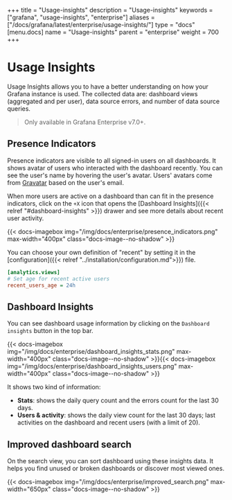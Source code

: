 +++
title = "Usage-insights"
description = "Usage-insights"
keywords = ["grafana", "usage-insights", "enterprise"]
aliases = ["/docs/grafana/latest/enterprise/usage-insights/"]
type = "docs"
[menu.docs]
name = "Usage-insights"
parent = "enterprise"
weight = 700
+++

# Usage Insights

Usage Insights allows you to have a better understanding on how your Grafana instance is used. The collected data are: dashboard views (aggregated and per user), data source errors, and number of data source queries.

> Only available in Grafana Enterprise v7.0+.

## Presence Indicators

Presence indicators are visible to all signed-in users on all dashboards. It shows avatar of users who interacted with the dashboard recently. You can see the user's name by hovering the user's avatar. Users' avatars come from [Gravatar](https://gravatar.com) based on the user's email.

When more users are active on a dashboard than can fit in the presence indicators, click on the `+X` icon that opens the [Dashboard Insights]({{< relref "#dashboard-insights" >}}) drawer and see more details about recent user activity. 

{{< docs-imagebox img="/img/docs/enterprise/presence_indicators.png" max-width="400px" class="docs-image--no-shadow" >}}

You can choose your own definition of "recent" by setting it in the [configuration]({{< relref "../installation/configuration.md">}}) file.

```ini
[analytics.views]
# Set age for recent active users
recent_users_age = 24h
```

## Dashboard Insights

You can see dashboard usage information by clicking on the `Dashboard insights` button in the top bar.

{{< docs-imagebox img="/img/docs/enterprise/dashboard_insights_stats.png" max-width="400px" class="docs-image--no-shadow" >}}{{< docs-imagebox img="/img/docs/enterprise/dashboard_insights_users.png" max-width="400px" class="docs-image--no-shadow" >}}

It shows two kind of information:

- **Stats**: shows the daily query count and the errors count for the last 30 days.
- **Users & activity**: shows the daily view count for the last 30 days; last activities on the dashboard and recent users (with a limit of 20).

## Improved dashboard search

On the search view, you can sort dashboard using these insights data. It helps you find unused or broken dashboards or discover most viewed ones.

{{< docs-imagebox img="/img/docs/enterprise/improved_search.png" max-width="650px" class="docs-image--no-shadow" >}}
